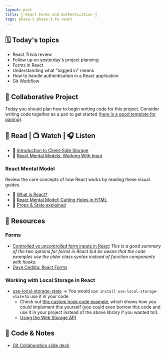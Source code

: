 ```yaml
---
layout: post
title: 🦊 React Forms and Authentication 🦊
tags: phase-3 phase-3-fe react
---
```


## 🗓️ Today's topics

- React Trivia review
- Follow up on yesterday's project planning
- Forms in React
- Understanding what "logged in" means
- How to handle authentication in a React application
- Git Workflow

## 🎯 Collaborative Project

Today you should plan how to begin writing code for this project. Consider writing code together as a pair to get started ([here is a good template for pairing](https://tuple.app/pair-programming-guide/template)).

## 📖 Read | 📺 Watch | 🎧 Listen

- 📖 [Introduction to Client-Side Storage](https://javascript.plainenglish.io/introduction-to-client-side-storage-31b103909fb9)
- 📖 [React Mental Models: Working With Input](https://learnreact.design/posts/react-mental-model-html-input)

### React Mental Model

Review the core concepts of how React works by reading these visual guides.

- 📖 [What is React?](https://learnreact.design/posts/what-is-react)
- 📖 [React Mental Model: Cutting Holes in HTML](https://learnreact.design/posts/react-mental-model-cut-holes-in-html-template)
- 📖 [Props & State explained](https://learnreact.design/posts/props-state-reexplained)

## 🔖 Resources

### Forms

- [Controlled vs uncontrolled form inputs in React](https://goshakkk.name/controlled-vs-uncontrolled-inputs-react/) _This is a good summary of the two options for forms in React but be aware that the code examples use the older class syntax instead of function components with hooks._
- [Dave Ceddia: React Forms](https://daveceddia.com/react-forms/)

### Working with Local Storage in React

- [use-local-storage-state](https://github.com/astoilkov/use-local-storage-state) -> You would `npm install use-local-storage-state` to use it in your code
    - Check out [this custom hook code example](https://usehooks.com/useLocalStorage/), which shows how you could implement this yourself (you could even borrow this code and use it in your project instead of the above library if you wanted to!).
    - [Using the Web Storage API](https://developer.mozilla.org/en-US/docs/Web/API/Web_Storage_API/Using_the_Web_Storage_API)

## 👾 Code & Notes

- [Git Collaboration slide deck](https://slides.com/amy_nc/git-collaboration)
